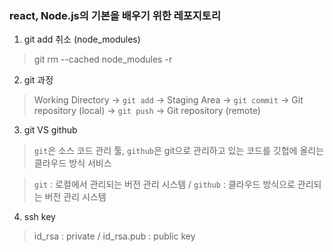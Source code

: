 ### react, Node.js의 기본을 배우기 위한 레포지토리

1. git add 취소 (node_modules)
> git rm --cached node_modules -r

2. git 과정
> Working Directory -> `git add` -> Staging Area -> `git commit` -> Git repository (local) -> `git push` -> Git repository (remote)

3. git VS github
> `git`은 소스 코드 관리 툴, `github`은 git으로 관리하고 있는 코드를 깃헙에 올리는 클라우드 방식 서비스


> `git` : 로컬에서 관리되는 버전 관리 시스템 / `github` : 클라우드 방식으로 관리되는 버전 관리 시스템

4. ssh key
> id_rsa : private / id_rsa.pub : public key